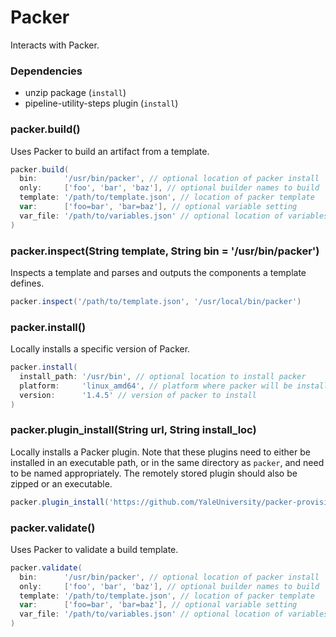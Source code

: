 # Packer

Interacts with Packer.

### Dependencies

- unzip package (`install`)
- pipeline-utility-steps plugin (`install`)

### packer.build()
Uses Packer to build an artifact from a template.

```groovy
packer.build(
  bin:      '/usr/bin/packer', // optional location of packer install
  only:     ['foo', 'bar', 'baz'], // optional builder names to build
  template: '/path/to/template.json', // location of packer template
  var:      ['foo=bar', 'bar=baz'], // optional variable setting
  var_file: '/path/to/variables.json' // optional location of variables file
)
```

### packer.inspect(String template, String bin = '/usr/bin/packer')
Inspects a template and parses and outputs the components a template defines.

```groovy
packer.inspect('/path/to/template.json', '/usr/local/bin/packer')
```

### packer.install()
Locally installs a specific version of Packer.

```groovy
packer.install(
  install_path: '/usr/bin', // optional location to install packer
  platform:     'linux_amd64', // platform where packer will be installed
  version:      '1.4.5' // version of packer to install
)
```

### packer.plugin_install(String url, String install_loc)
Locally installs a Packer plugin. Note that these plugins need to either be installed in an executable path, or in the same directory as `packer`, and need to be named appropriately. The remotely stored plugin should also be zipped or an executable.

```groovy
packer.plugin_install('https://github.com/YaleUniversity/packer-provisioner-goss/releases/download/v0.3.0/packer-provisioner-goss-v0.3.0-linux-amd64', '/usr/bin/packer-provisioner-goss')
```

### packer.validate()
Uses Packer to validate a build template.

```groovy
packer.validate(
  bin:      '/usr/bin/packer', // optional location of packer install
  only:     ['foo', 'bar', 'baz'], // optional builder names to build
  template: '/path/to/template.json', // location of packer template
  var:      ['foo=bar', 'bar=baz'], // optional variable setting
  var_file: '/path/to/variables.json' // optional location of variables file
)
```
